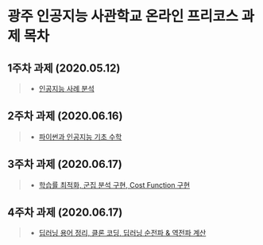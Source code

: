 # 광주 인공지능 사관학교 온라인 프리코스 과제 목차
## 1주차 과제 (2020.05.12)
>* [인공지능 사례 분석](1주차_과제.ipynb)
## 2주차 과제 (2020.06.16)
>* [파이썬과 인공지능 기초 수학](2주차과제.ipynb)
## 3주차 과제 (2020.06.17)
>* [학습률 최적화, 군집 분석 구현, Cost Function 구현](3주차_과제.ipynb)
## 4주차 과제 (2020.06.17)
>* [딥러닝 용어 정리, 클론 코딩, 딥러닝 순전파 & 역전파 계산](4주차_과제.ipynb)
